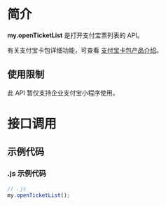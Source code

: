 # 简介
**my.openTicketList** 是打开支付宝票列表的 API。

有关支付宝卡包详细功能，可查看 [支付宝卡包产品介绍](https://opendocs.alipay.com/mini/introduce/voucher)。

## 使用限制
此 API 暂仅支持企业支付宝小程序使用。

# 接口调用

## 示例代码

### .js 示例代码
```javascript
// .js
my.openTicketList();
```
